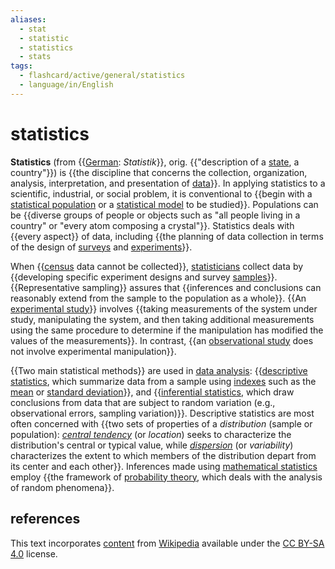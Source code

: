 ```yaml
---
aliases:
  - stat
  - statistic
  - statistics
  - stats
tags:
  - flashcard/active/general/statistics
  - language/in/English
---
```


# statistics

__Statistics__ (from {{[German](german%20language.md): _Statistik_}}, orig. {{"description of a [state](state%20(polity).md), a country"}}) is {{the discipline that concerns the collection, organization, analysis, interpretation, and presentation of [data](data.md)}}. In applying statistics to a scientific, industrial, or social problem, it is conventional to {{begin with a [statistical population](statistical%20population.md) or a [statistical model](statistical%20model.md) to be studied}}. Populations can be {{diverse groups of people or objects such as "all people living in a country" or "every atom composing a crystal"}}. Statistics deals with {{every aspect}} of data, including {{the planning of data collection in terms of the design of [surveys](survey%20methodology.md) and [experiments](design%20of%20experiments.md)}}.

When {{[census](census.md) data cannot be collected}}, [statisticians](statistician.md) collect data by {{developing specific experiment designs and survey [samples](sampling%20(statistics).md)}}. {{Representative sampling}} assures that {{inferences and conclusions can reasonably extend from the sample to the population as a whole}}. {{An [experimental study](experiment.md)}} involves {{taking measurements of the system under study, manipulating the system, and then taking additional measurements using the same procedure to determine if the manipulation has modified the values of the measurements}}. In contrast, {{an [observational study](observational%20study.md) does not involve experimental manipulation}}.

{{Two main statistical methods}} are used in [data analysis](data%20analysis.md): {{[descriptive statistics](descriptive%20statistics.md), which summarize data from a sample using [indexes](index%20(statistics).md) such as the [mean](mean.md) or [standard deviation](standard%20deviation.md)}}, and {{[inferential statistics](statistical%20inference.md), which draw conclusions from data that are subject to random variation (e.g., observational errors, sampling variation)}}. Descriptive statistics are most often concerned with {{two sets of properties of a _distribution_ (sample or population): _[central tendency](central%20tendency.md)_ (or _location_) seeks to characterize the distribution's central or typical value, while _[dispersion](statistical%20dispersion.md)_ (or _variability_) characterizes the extent to which members of the distribution depart from its center and each other}}. Inferences made using [mathematical statistics](mathematical%20statistics.md) employ {{the framework of [probability theory](probability%20theory.md), which deals with the analysis of random phenomena}}.

## references

This text incorporates [content](https://en.wikipedia.org/wiki/statistics) from [Wikipedia](Wikipedia.md) available under the [CC BY-SA 4.0](https://creativecommons.org/licenses/by-sa/4.0/) license.
